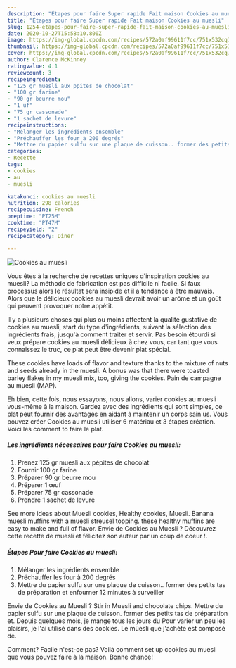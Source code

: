 ```yaml
---
description: "Étapes pour faire Super rapide Fait maison Cookies au muesli"
title: "Étapes pour faire Super rapide Fait maison Cookies au muesli"
slug: 1254-etapes-pour-faire-super-rapide-fait-maison-cookies-au-muesli
date: 2020-10-27T15:58:10.800Z
image: https://img-global.cpcdn.com/recipes/572a0af99611f7cc/751x532cq70/cookies-au-muesli-photo-principale-de-la-recette.jpg
thumbnail: https://img-global.cpcdn.com/recipes/572a0af99611f7cc/751x532cq70/cookies-au-muesli-photo-principale-de-la-recette.jpg
cover: https://img-global.cpcdn.com/recipes/572a0af99611f7cc/751x532cq70/cookies-au-muesli-photo-principale-de-la-recette.jpg
author: Clarence McKinney
ratingvalue: 4.1
reviewcount: 3
recipeingredient:
- "125 gr muesli aux ppites de chocolat"
- "100 gr farine"
- "90 gr beurre mou"
- "1 uf"
- "75 gr cassonade"
- "1 sachet de levure"
recipeinstructions:
- "Mélanger les ingrédients ensemble"
- "Préchauffer les four à 200 degrés"
- "Mettre du papier sulfu sur une plaque de cuisson.. former des petits tas de préparation et enfourner 12 minutes à surveiller"
categories:
- Recette
tags:
- cookies
- au
- muesli

katakunci: cookies au muesli 
nutrition: 298 calories
recipecuisine: French
preptime: "PT25M"
cooktime: "PT47M"
recipeyield: "2"
recipecategory: Dîner

---
```



![Cookies au muesli](https://img-global.cpcdn.com/recipes/572a0af99611f7cc/751x532cq70/cookies-au-muesli-photo-principale-de-la-recette.jpg)

Vous êtes à la recherche de recettes uniques d'inspiration cookies au muesli? La méthode de fabrication est pas difficile ni facile. Si faux processus alors le résultat sera insipide et il a tendance à être mauvais. Alors que le délicieux cookies au muesli devrait avoir un arôme et un goût qui peuvent provoquer notre appétit.

Il y a plusieurs choses qui plus ou moins affectent la qualité gustative de cookies au muesli, start du type d'ingrédients, suivant la sélection des ingrédients frais, jusqu'à comment traiter et servir. Pas besoin étourdi si veux prépare cookies au muesli délicieux à chez vous, car tant que vous connaissez le truc, ce plat peut être devenir plat spécial.

These cookies have loads of flavor and texture thanks to the mixture of nuts and seeds already in the muesli. A bonus was that there were toasted barley flakes in my muesli mix, too, giving the cookies. Pain de campagne au muesli (MAP).


Eh bien, cette fois, nous essayons, nous allons, varier cookies au muesli vous-même à la maison. Gardez avec des ingrédients qui sont simples, ce plat peut fournir des avantages en aidant à maintenir un corps sain us. Vous pouvez créer Cookies au muesli utiliser 6 matériau et 3 étapes création. Voici les comment to faire le plat.

<!--inarticleads1-->

##### Les ingrédients nécessaires pour faire Cookies au muesli:

1. Prenez 125 gr muesli aux pépites de chocolat
1. Fournir 100 gr farine
1. Préparer 90 gr beurre mou
1. Préparer 1 œuf
1. Préparer 75 gr cassonade
1. Prendre 1 sachet de levure


See more ideas about Muesli cookies, Healthy cookies, Muesli. Banana muesli muffins with a muesli streusel topping. these healthy muffins are easy to make and full of flavor. Envie de Cookies au Muesli ? Découvrez cette recette de muesli et félicitez son auteur par un coup de coeur !. 

<!--inarticleads2-->

##### Étapes Pour faire Cookies au muesli:

1. Mélanger les ingrédients ensemble
1. Préchauffer les four à 200 degrés
1. Mettre du papier sulfu sur une plaque de cuisson.. former des petits tas de préparation et enfourner 12 minutes à surveiller


Envie de Cookies au Muesli ? Stir in Muesli and chocolate chips. Mettre du papier sulfu sur une plaque de cuisson. former des petits tas de préparation et. Depuis quelques mois, je mange tous les jours du Pour varier un peu les plaisirs, je l&#39;ai utilisé dans des cookies. Le müesli que j&#39;achète est composé de. 


Comment? Facile n'est-ce pas? Voilà comment set up cookies au muesli que vous pouvez faire à la maison. Bonne chance!
